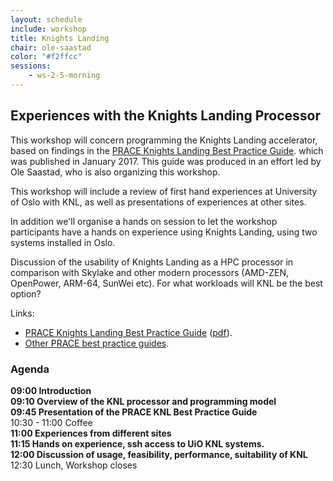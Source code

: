 ```yaml
---
layout: schedule
include: workshop
title: Knights Landing
chair: ole-saastad
color: "#f2ffcc"
sessions:
    - ws-2-5-morning
---
```


## Experiences with the Knights Landing Processor

This workshop will concern programming the Knights Landing accelerator,
based on findings in the [PRACE Knights Landing Best Practice Guide](http://www.prace-ri.eu/best-practice-guide-knights-landing-january-2017/).
which was published in January 2017. This guide was produced in an effort led by
Ole Saastad, who is also organizing this workshop.

This workshop will include a review of first hand experiences at University of
Oslo with KNL, as well as presentations of experiences at other sites.

In addition we'll organise a hands on session to let the workshop
participants have a hands on experience using Knights Landing, using two systems
installed in Oslo.

Discussion of the usability of Knights Landing as a HPC processor in
comparison with Skylake and other modern processors (AMD-ZEN, OpenPower,
ARM-64, SunWei etc). For what workloads will KNL be the best option?

Links:

* [PRACE Knights Landing Best Practice Guide](http://www.prace-ri.eu/best-practice-guide-knights-landing-january-2017/) ([pdf](http://www.prace-ri.eu/IMG/pdf/Best-Practice-Guide-Knights-Landing.pdf)).
* [Other PRACE best practice guides](http://www.prace-ri.eu/best-practice-guides/).


### Agenda

**09:00 Introduction  
09:10 Overview of the KNL processor and programming model  
09:45 Presentation of the PRACE KNL Best Practice Guide**  
10:30 - 11:00  Coffee  
**11:00 Experiences from different sites  
11:15 Hands on experience, ssh access to UiO KNL systems.  
12:00 Discussion of usage, feasibility, performance, suitability of KNL**  
12:30 Lunch, Workshop closes
